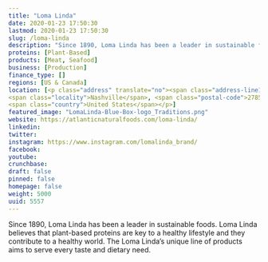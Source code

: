 ```yaml
---
title: "Loma Linda"
date: 2020-01-23 17:50:30
lastmod: 2020-01-23 17:50:30
slug: /loma-linda
description: "Since 1890, Loma Linda has been a leader in sustainable foods. Loma Linda believes that plant-based proteins are key to a healthy lifestyle and they contribute to a healthy world. The Loma Linda’s unique line of products aims to serve every taste and dietary need."
proteins: [Plant-Based]
products: [Meat, Seafood]
business: [Production]
finance_type: []
regions: [US & Canada]
location: [<p class="address" translate="no"><span class="address-line1">Industry Court</span><br>
<span class="locality">Nashville</span>, <span class="postal-code">27856</span><br>
<span class="country">United States</span></p>]
featured_image: "LomaLinda-Blue-Box-logo_Traditions.png"
website: https://atlanticnaturalfoods.com/loma-linda/
linkedin: 
twitter: 
instagram: https://www.instagram.com/lomalinda_brand/
facebook: 
youtube: 
crunchbase: 
draft: false
pinned: false
homepage: false
weight: 5000
uuid: 5557
---
```

Since 1890, Loma Linda has been a leader in sustainable foods. Loma Linda believes that plant-based proteins are key to a healthy lifestyle and they contribute to a healthy world. The Loma Linda’s unique line of products aims to serve every taste and dietary need.
